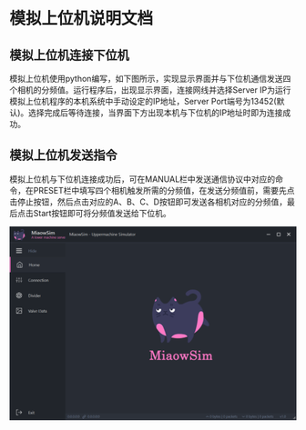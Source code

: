 # 模拟上位机说明文档

## 模拟上位机连接下位机

模拟上位机使用python编写，如下图所示，实现显示界面并与下位机通信发送四个相机的分频值。运行程序后，出现显示界面，连接网线并选择Server IP为运行模拟上位机程序的本机系统中手动设定的IP地址，Server Port端号为13452(默认)。选择完成后等待连接，当界面下方出现本机与下位机的IP地址时即为连接成功。

## 模拟上位机发送指令

模拟上位机与下位机连接成功后，可在MANUAL栏中发送通信协议中对应的命令，在PRESET栏中填写四个相机触发所需的分频值，在发送分频值前，需要先点击停止按钮，然后点击对应的A、B、C、D按钮即可发送各相机对应的分频值，最后点击Start按钮即可将分频值发送给下位机。

![](sim_uppermachine_manual.assets/2.png)
